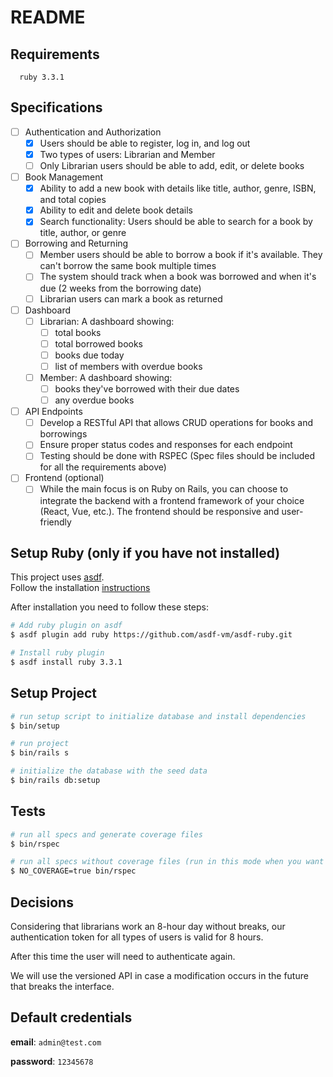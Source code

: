 # README

## Requirements

```shell
  ruby 3.3.1
```

## Specifications

- [ ] Authentication and Authorization
  - [X] Users should be able to register, log in, and log out
  - [X] Two types of users: Librarian and Member
  - [ ] Only Librarian users should be able to add, edit, or delete books

- [ ] Book Management
  - [X] Ability to add a new book with details like title, author, genre, ISBN, and total copies
  - [X] Ability to edit and delete book details
  - [X] Search functionality: Users should be able to search for a book by title, author, or genre

- [ ] Borrowing and Returning
  - [ ] Member users should be able to borrow a book if it's available. They can't borrow the same book multiple times
  - [ ] The system should track when a book was borrowed and when it's due (2 weeks from the borrowing date)
  - [ ] Librarian users can mark a book as returned

- [ ] Dashboard
  - [ ] Librarian: A dashboard showing:
    - [ ] total books
    - [ ] total borrowed books
    - [ ] books due today
    - [ ] list of members with overdue books
  - [ ] Member: A dashboard showing:
    - [ ] books they've borrowed with their due dates
    - [ ] any overdue books

- [ ] API Endpoints
  - [ ] Develop a RESTful API that allows CRUD operations for books and borrowings
  - [ ] Ensure proper status codes and responses for each endpoint
  - [ ] Testing should be done with RSPEC (Spec files should be included for all the requirements above)

- [ ] Frontend (optional)
  - [ ] While the main focus is on Ruby on Rails, you can choose to integrate the backend with a frontend framework of your choice (React, Vue, etc.). The frontend should be responsive and user-friendly

## Setup Ruby (only if you have not installed)

This project uses [asdf](https://asdf-vm.com/guide/getting-started.html). \
Follow the installation [instructions](https://asdf-vm.com/guide/getting-started.html#_3-install-asdf)

After installation you need to follow these steps:

```bash
# Add ruby plugin on asdf
$ asdf plugin add ruby https://github.com/asdf-vm/asdf-ruby.git

# Install ruby plugin
$ asdf install ruby 3.3.1
```

## Setup Project

```bash
# run setup script to initialize database and install dependencies
$ bin/setup

# run project
$ bin/rails s

# initialize the database with the seed data
$ bin/rails db:setup
```

## Tests

```bash
# run all specs and generate coverage files
$ bin/rspec

# run all specs without coverage files (run in this mode when you want to run faster and don't need to look at the coverage)
$ NO_COVERAGE=true bin/rspec
```

## Decisions

Considering that librarians work an 8-hour day without breaks, our authentication token for all types of users is valid for 8 hours.

After this time the user will need to authenticate again.

We will use the versioned API in case a modification occurs in the future that breaks the interface.

## Default credentials

<strong>email</strong>: `admin@test.com`

<strong>password</strong>: `12345678`
